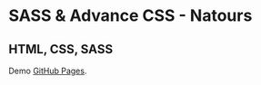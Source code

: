 # SASS & Advance CSS - Natours

## HTML, CSS, SASS

Demo [GitHub Pages](https://huongnguyen1709.github.io/SASS-Advance-CSS/).



